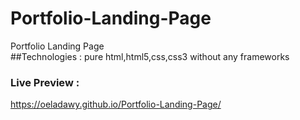 # Portfolio-Landing-Page
Portfolio Landing Page <br>
##Technologies : 
pure html,html5,css,css3 without any frameworks
### Live Preview :
https://oeladawy.github.io/Portfolio-Landing-Page/
